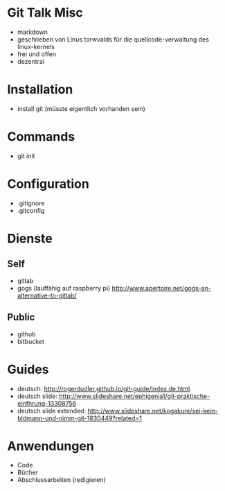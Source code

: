 Git Talk Misc
====================
- markdown
- geschrieben von Linus torwvalds für die quellcode-verwaltung des linux-kernels
- frei und offen
- dezentral

Installation
====================
- install git (müsste eigentlich vorhanden sein)

Commands
====================
- git init

Configuration
====================
- .gitignore
- .gitconfig

Dienste
====================

Self
--------------------
- gitlab
- gogs (lauffähig auf raspberry pi) http://www.apertoire.net/gogs-an-alternative-to-gitlab/

Public
--------------------
- github
- bitbucket

Guides
====================
- deutsch: http://rogerdudler.github.io/git-guide/index.de.html
- deutsch slide: http://www.slideshare.net/ephigenia1/git-praktische-einfhrung-13308756
- deutsch slide extended: http://www.slideshare.net/kogakure/sei-kein-bldmann-und-nimm-git-1830449?related=1

Anwendungen
====================
- Code
- Bücher
- Abschlussarbeiten (redigieren)
